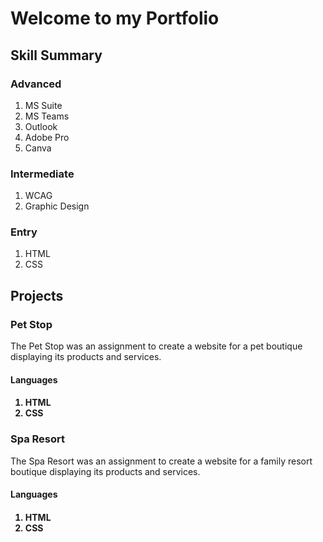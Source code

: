 <h1>Welcome to my Portfolio</h1>
  
<h2> Skill Summary </h2>
  
<h3> Advanced </h3>
  <ol> <li> MS Suite </li> 
  <li> MS Teams </li> 
  <li> Outlook </li>
  <li> Adobe Pro </li> 
  <li> Canva </li> </ol>
     
  <h3> Intermediate </h3>
  <ol><li>WCAG</li> 
    <li>Graphic Design</li></ol>
  
  <h3> Entry </h3>
  <ol><li> HTML</li> 
    <li> CSS </li></ol>
   
<h2> Projects </h2>
  
<h3> Pet Stop </h3>
    
<p> The Pet Stop was an assignment to create a website for a pet boutique displaying its products and services.</p>

<h4> Languages<h4>
  <ol><li> HTML</li> 
  <li> CSS </li></ol>
  
<h3> Spa Resort </h3>
  <p> The Spa Resort was an assignment to create a website for a family resort boutique displaying its products and services.</p>
  
<h4> Languages<h4>
  <ol><li> HTML</li> 
  <li> CSS </li></ol>
